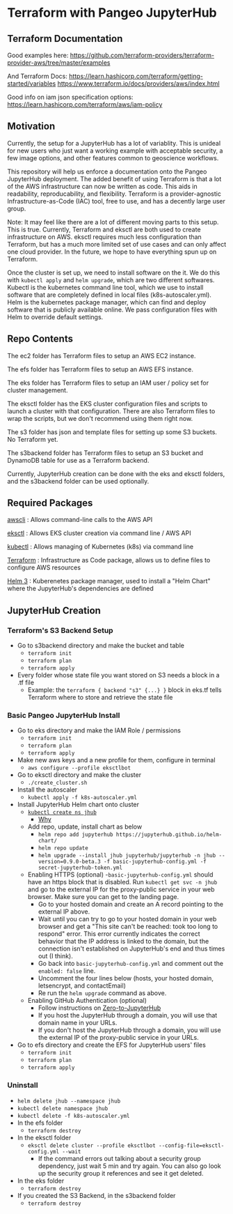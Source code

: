 # Terraform with Pangeo JupyterHub

## Terraform Documentation

Good examples here:
https://github.com/terraform-providers/terraform-provider-aws/tree/master/examples 

And Terraform Docs:
https://learn.hashicorp.com/terraform/getting-started/variables
https://www.terraform.io/docs/providers/aws/index.html

Good info on iam json specification options:
https://learn.hashicorp.com/terraform/aws/iam-policy

## Motivation

Currently, the setup for a JupyterHub has a lot of variablity. This is unideal for new users who just want a working example with acceptable security, a few image options, and other features common to geoscience workflows.

This repository will help us enforce a documentation onto the Pangeo JupyterHub deployment. The added benefit of using Terraform is that a lot of the AWS infrastructure can now be written as code. This aids in readability, reproducability, and flexibility. Terraform is a provider-agnostic Infrastructure-as-Code (IAC) tool, free to use, and has a decently large user group.

Note: It may feel like there are a lot of different moving parts to this setup. This is true. Currently, Terraform and eksctl are both used to create infrastructure on AWS. eksctl requires much less configuration than Terraform, but has a much more limited set of use cases and can only affect one cloud provider. In the future, we hope to have everything spun up on Terraform. 

Once the cluster is set up, we need to install software on the it. We do this with `kubectl apply` and `helm upgrade`, which are two different softwares. Kubectl is the kubernetes command line tool, which we use to install software that are completely defined in local files (k8s-autoscaler.yml). Helm is the kubernetes package manager, which can find and deploy software that is publicly available online. We pass configuration files with Helm to override default settings.

## Repo Contents

The ec2 folder has Terraform files to setup an AWS EC2 instance.

The efs folder has Terraform files to setup an AWS EFS instance.

The eks folder has Terraform files to setup an IAM user / policy set for cluster management.

The eksctl folder has the EKS cluster configuration files and scripts to launch a cluster with that configuration. There are also Terraform files to wrap the scripts, but we don't recommend using them right now.

The s3 folder has json and template files for setting up some S3 buckets. No Terraform yet.

The s3backend folder has Terraform files to setup an S3 bucket and DynamoDB table for use as a Terraform backend.

Currently, JupyterHub creation can be done with the eks and eksctl folders, and the s3backend folder can be used optionally.

## Required Packages


[awscli](https://docs.aws.amazon.com/cli/latest/userguide/install-cliv1.html)
: Allows command-line calls to the AWS API

[eksctl](https://eksctl.io/introduction/installation/)
: Allows EKS cluster creation via command line / AWS API

[kubectl](https://kubernetes.io/docs/tasks/tools/install-kubectl/)
: Allows managing of Kubernetes (k8s) via command line

[Terraform](https://learn.hashicorp.com/terraform/getting-started/install)
: Infrastructure as Code package, allows us to define files to configure AWS resources

[Helm 3](https://github.com/helm/helm#install)
: Kuberenetes package manager, used to install a "Helm Chart" where the JupyterHub's dependencies are defined

## JupyterHub Creation

### Terraform's S3 Backend Setup

- Go to s3backend directory and make the bucket and table
  - `terraform init`
  - `terraform plan`
  - `terraform apply`
- Every folder whose state file you want stored on S3 needs a block in a .tf file
  - Example: the `terraform { backend "s3" {...} }` block in eks.tf tells Terraform where to store and retrieve the state file

### Basic Pangeo JupyterHub Install

- Go to eks directory and make the IAM Role / permissions
  - `terraform init`
  - `terraform plan`
  - `terraform apply`
- Make new aws keys and a new profile for them, configure in terminal
  - `aws configure --profile eksctlbot`
- Go to eksctl directory and make the cluster
  - `./create_cluster.sh`
- Install the autoscaler
  - `kubectl apply -f k8s-autoscaler.yml`
- Install JupyterHub Helm chart onto cluster
  - [`kubectl create ns jhub`](https://github.com/helm/helm/issues/5753#issue-445472415)
    - [Why](https://github.com/helm/helm/issues/5753#issuecomment-502163585)
  - Add repo, update, install chart as below
    - `helm repo add jupyterhub https://jupyterhub.github.io/helm-chart/`
    - `helm repo update`
    - `helm upgrade --install jhub jupyterhub/jupyterhub -n jhub --version=0.9.0-beta.3 -f basic-jupyterhub-config.yml -f secret-jupyterhub-token.yml`
  - Enabling HTTPS (optional)
    -`basic-jupyterhub-config.yml` should have an https block that is disabled. Run `kubectl get svc -n jhub` and go to the external IP for the proxy-public service in your web browser. Make sure you can get to the landing page.
    - Go to your hosted domain and create an A record pointing to the external IP above.
    - Wait until you can try to go to your hosted domain in your web browser and get a "This site can't be reached: <domain-name> took too long to respond" error. This error currently indicates the correct behavior that the IP address is linked to the domain, but the connection isn't established on JupyterHub's end and thus times out (I think).
    - Go back into `basic-jupyterhub-config.yml` and comment out the `enabled: false` line.
    - Uncomment the four lines below (hosts, your hosted domain, letsencrypt, and contactEmail)
    - Re run the `helm upgrade` command as above.
  - Enabling GitHub Authentication (optional)
    - Follow instructions on [Zero-to-JupyterHub](https://zero-to-jupyterhub.readthedocs.io/en/latest/administrator/authentication.html#github)
    - If you host the JupyterHub through a domain, you will use that domain name in your URLs.
    - If you don't host the JupyterHub through a domain, you will use the external IP of the proxy-public service in your URLs.
- Go to efs directory and create the EFS for JupyterHub users' files
  - `terraform init`
  - `terraform plan`
  - `terraform apply`

### Uninstall

- `helm delete jhub --namespace jhub`
- `kubectl delete namespace jhub`
- `kubectl delete -f k8s-autoscaler.yml`
- In the efs folder
  - `terraform destroy`
- In the eksctl folder
  - `eksctl delete cluster --profile eksctlbot --config-file=eksctl-config.yml --wait`
    - If the command errors out talking about a security group dependency, just wait 5 min and try again. You can also go look up the security group it references and see it get deleted.
- In the eks folder
  - `terraform destroy`
- If you created the S3 Backend, in the s3backend folder
  - `terraform destroy`
